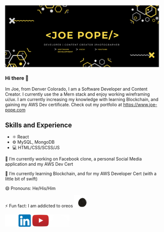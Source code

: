 ![Content Creation and Development](https://github.com/CodingPope/CodingPope/blob/main/Screen%20Shot%202021-11-29%20at%2012.53.08%20PM.png)

### Hi there 👋
Im Joe, from Denver Colorado, I am  a Software Developer and Content Creator. I currently use the a Mern stack and enjoy working wireframing ui/ux. I am currently increasing my knowledge with learning Blockchain, and gaining my AWS Dev certificate.
Check out my portfolio at https://www.joe-pope.com

## Skills and Experience
* ⚛️ React
* ⚙️ MySQL, MongoDB
* 💻 HTML/CSS/SCSS/JS



🔭 I’m currently working on Facebook clone, a personal Social Media application and my AWS Dev Cert 
 
 🌱 I’m currently learning Blockchain, and for my AWS Developer Cert (with a little bit of swift) 
 
 😄 Pronouns: He/His/Him 
 
⚡ Fun fact: I am addicted to oreos <img src="https://github.com/CodingPope/CodingPope/blob/main/oreo-cookies.gif" height="40" />


[<img src='https://github.com/CodingPope/CodingPope/blob/main/PngItem_1280311.png' alt='github' height='40'>](https://github.com/CodingPope)  [<img src='https://github.com/CodingPope/CodingPope/blob/main/linkedin.png' alt='linkedin' height='40'>](https://www.linkedin.com/in/https://www.linkedin.com/in/jopope//)  [<img src='https://github.com/CodingPope/CodingPope/blob/main/PngItem_5353660.png' alt='YouTube' height='40'>](https://www.youtube.com/channel/UCHYe-5htjVtblnSDA4vKEvA)  [<img src='https://github.com/CodingPope/CodingPope/blob/main/toppng.com-white-cloud-symbol-png-828x531.png' alt='website' height='40'>](https://www.joe-pope.com)  

